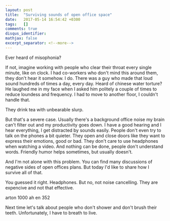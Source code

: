 ```yaml
---
layout: post
title:  "Surviving sounds of open office space"
date:   2017-05-14 16:54:42 +0300
tags:   []
comments: true
disqus_identifier: 
mathjax: false
excerpt_separator: <!--more-->
---
```


Ever heard of misophonia?

<!--more-->

If not, imagine working with people who clear their throat every single minute, like on clock. I had co-workers who don't mind this around them, they don't hear it somehow. I do. There was a guy who made that loud sound hundreds of times a day, every day. Heard of chinese water torture? He laughed me in my face when I asked him politely a couple of times to reduce loundess and frequency. I had to move to another floor, I couldn't handle that.

They drink tea with unbearable slurp.

But that's a severe case. Usually there's a background office noise my brain can't filter out and my productivity goes down. I have a good hearing and I hear everything, I get distracted by sounds easily. People don't even try to talk on the phones a bit quieter. They open and close doors like they want to express their emotions, good or bad. They don't care to use headphones when watching a video. And nothing can be done, people don't understand words. Friendly humor helps sometimes, but usually doesn't.

And I'm not alone with this problem. You can find many discussions of negative sides of open offices plans. But today I'd like to share how I survive all of that.

You guessed it right. Headphones. But no, not noise cancelling. They are expencive and not that effective.

arton 1000
ah en 352


Next time let's talk about people who don't shower and don't brush their teeth. Unfortunately, I have to breath to live.





